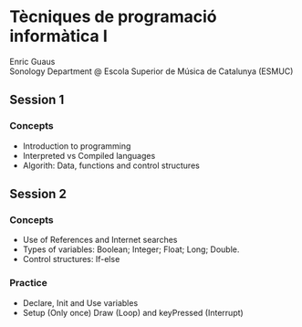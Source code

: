 <h1>Tècniques de programació informàtica I</h1>
Enric Guaus<br>
Sonology Department @ Escola Superior de Música de Catalunya (ESMUC)<br>


<h2>Session 1</h2>

<h3>Concepts</h3>
<ul>
<li>Introduction to programming
<li>Interpreted vs Compiled languages
<li>Algorith: Data, functions and control structures
</ul>

<h2>Session 2</h2>

<h3>Concepts</h3>
<ul>
<li>Use of References and Internet searches
<li>Types of variables: Boolean; Integer; Float; Long; Double.
<li>Control structures: If-else
</ul>

<h3>Practice</h3>
<ul>
<li>Declare, Init and Use variables
<li>Setup (Only once) Draw (Loop) and keyPressed (Interrupt)
</ul>
